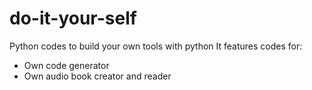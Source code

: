 # do-it-your-self
Python codes to build your own tools with python 
It features codes for: 
- Own code generator
- Own audio book creator and reader
